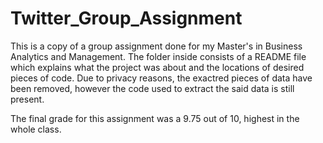 # Twitter_Group_Assignment
This is a copy of a group assignment done for my Master's in Business Analytics and Management. The folder inside consists of a README file which explains what the project was about and the locations of desired pieces of code. Due to privacy reasons, the exactred pieces of data have been removed, however the code used to extract the said data is still present.

The final grade for this assignment was a 9.75 out of 10, highest in the whole class.
